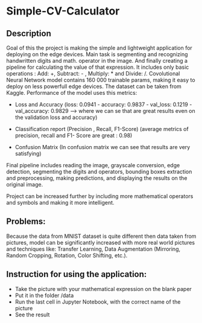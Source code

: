 # Simple-CV-Calculator
 
## Description

Goal of this the project is making the simple and lightweight application for deploying on the edge devices. 
Main task is segmenting and recognizing handwritten digits and math. operator in the image.
And finally creating a pipeline for calculating the value of that expression. It includes only basic operations : Add: +, Subtract: - , Multiply: * and Divide: /.
Covolutional Neural Network model contains 160 000 trainable params, making it easy to deploy on less powerfull edge devices. 
The dataset can be taken from Kaggle.
Performance of the model uses this metrics:
-	Loss and Accuracy
(loss: 0.0941 - accuracy: 0.9837 - val_loss: 0.1219 - val_accuracy: 0.9829 –> where we can se that are great results even on the validation loss and accuracy)

-	Classification report (Precision , Recall, F1-Score)
(average metrics of precision, recall and F1- Score are great : 0.98)
-	Confusion Matrix
(In confusion matrix we can see that results are very satisfying)

Final pipeline includes reading the image, grayscale conversion, edge detection, segmenting the digits and operators, bounding boxes extraction and preprocessing, making predictions, and displaying the results on the original image.

Project can be increased further by including more mathematical operators and symbols and making it more intelligent.

## Problems: 
Because the data from MNIST dataset is quite different then data taken from pictures, model can be significantly increased with more real world pictures and techniques like: Transfer Learning, Data Augmentation (Mirroring, Random Cropping, Rotation, Color Shifting, etc.).

## Instruction for using the application:
-	Take the picture with your mathematical expression on the blank paper
-	Put it in the folder /data
-	Run the last cell in Jupyter Notebook, with the correct name of the picture
-	See the result
